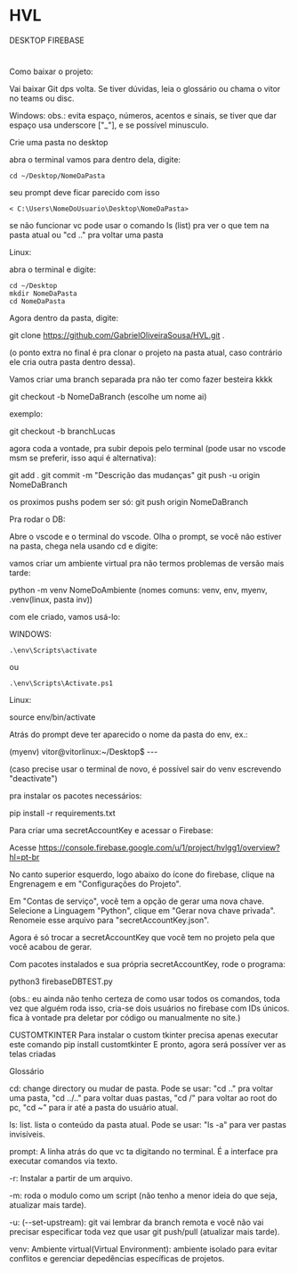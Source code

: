 # HVL
DESKTOP FIREBASE

#

Como baixar o projeto:

Vai baixar Git dps volta. Se tiver dúvidas, leia o glossário ou chama o vitor no teams ou disc.

  Windows: 
  obs.: evita espaço, números, acentos e sinais, se tiver que dar espaço usa underscore ["_"], e se possível minusculo.

  Crie uma pasta no desktop

  abra o terminal
  vamos para dentro dela, digite:

    cd ~/Desktop/NomeDaPasta

  seu prompt deve ficar parecido com isso

    < C:\Users\NomeDoUsuario\Desktop\NomeDaPasta>

  se não funcionar vc pode usar o comando ls (list) pra ver o que tem na pasta atual ou "cd .." pra voltar uma pasta

  Linux: 

  abra o terminal e digite:

    cd ~/Desktop
    mkdir NomeDaPasta
    cd NomeDaPasta

Agora dentro da pasta, digite:

  git clone https://github.com/GabrielOliveiraSousa/HVL.git .

  (o ponto extra no final é pra clonar o projeto na pasta atual, caso contrário ele cria outra pasta dentro dessa).

Vamos criar uma branch separada pra não ter como fazer besteira kkkk

  git checkout -b NomeDaBranch (escolhe um nome ai)

exemplo:

  git checkout -b branchLucas

agora coda a vontade, pra subir depois pelo terminal (pode usar no vscode msm se preferir, isso aqui é alternativa):

  git add .
  git commit -m "Descrição das mudanças"
  git push -u origin NomeDaBranch

os proximos pushs podem ser só:
  git push origin NomeDaBranch




Pra rodar o DB:

Abre o vscode e o terminal do vscode. Olha o prompt, se você não estiver na pasta, chega nela usando cd e digite:

vamos criar um ambiente virtual pra não termos problemas de versão mais tarde:

  python -m venv NomeDoAmbiente
  (nomes comuns: venv, env, myenv, .venv(linux, pasta inv))

com ele criado, vamos usá-lo:

  WINDOWS:

    .\env\Scripts\activate

  ou

    .\env\Scripts\Activate.ps1

  Linux:

  source env/bin/activate

Atrás do prompt deve ter aparecido o nome da pasta do env, ex.:

(myenv) vitor@vitorlinux:~/Desktop$    ---

(caso precise usar o terminal de novo, é possível sair do venv escrevendo "deactivate")

pra instalar os pacotes necessários:

  pip install -r requirements.txt

Para criar uma secretAccountKey e acessar o Firebase:

Acesse https://console.firebase.google.com/u/1/project/hvlgg1/overview?hl=pt-br

No canto superior esquerdo, logo abaixo do ícone do firebase, clique na Engrenagem e em "Configurações do Projeto".

Em "Contas de serviço", você tem a opção de gerar uma nova chave.
Selecione a Linguagem "Python", clique em "Gerar nova chave privada".
Renomeie esse arquivo para "secretAccountKey.json".

Agora é só trocar a secretAccountKey que você tem no projeto pela que você acabou de gerar.

Com pacotes instalados e sua própria secretAccountKey, rode o programa:

  python3 firebaseDBTEST.py

  (obs.: eu ainda não tenho certeza de como usar todos os comandos, toda vez que alguém roda isso, cria-se dois usuários no firebase com IDs únicos. fica à vontade pra deletar por código ou manualmente no site.)



CUSTOMTKINTER
Para instalar o custom tkinter precisa apenas executar este comando
  pip install customtkinter
E pronto, agora será possíver ver as telas criadas

Glossário

cd:
change directory ou mudar de pasta. Pode se usar:
"cd .." pra voltar uma pasta,
"cd ../.." para voltar duas pastas,
"cd /" para voltar ao root do pc,
"cd ~" para ir até a pasta do usuário atual.

ls:
list. lista o conteúdo da pasta atual. Pode se usar:
"ls -a" para ver pastas invisíveis.

prompt:
A linha atrás do que vc ta digitando no terminal. É a interface pra executar comandos via texto.

-r:
Instalar a partir de um arquivo.

-m:
roda o modulo como um script (não tenho a menor ideia do que seja, atualizar mais tarde).

-u:
(--set-upstream): git vai lembrar da branch remota e você não vai precisar especificar toda vez que usar git push/pull (atualizar mais tarde). 

venv:
Ambiente virtual(Virtual Environment): ambiente isolado para evitar conflitos e gerenciar depedências específicas de projetos.
